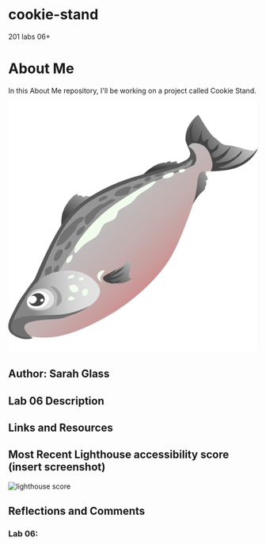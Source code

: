 # cookie-stand
201 labs 06+

# About Me

In this About Me repository, I'll be working on a project called Cookie Stand.

![salmon](salmon.png)

## Author: Sarah Glass

## Lab 06 Description



## Links and Resources

## Most Recent Lighthouse accessibility score (insert screenshot)

![lighthouse score](lighthouse_lab05.png)

## Reflections and Comments

### Lab 06: 

